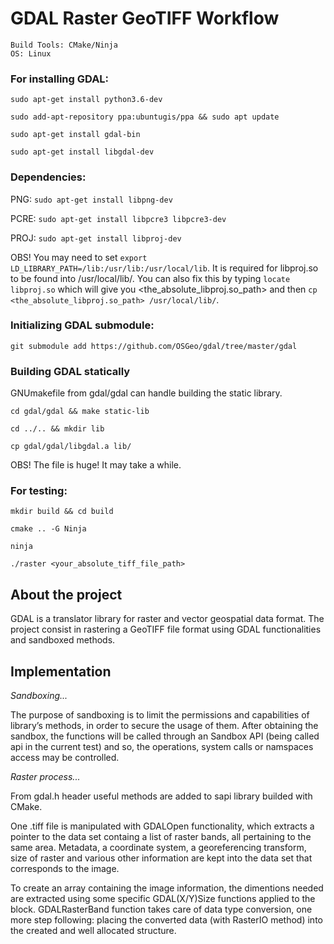 # GDAL Raster GeoTIFF Workflow

```
Build Tools: CMake/Ninja
OS: Linux
```

### For installing GDAL:
`sudo apt-get install python3.6-dev`

`sudo add-apt-repository ppa:ubuntugis/ppa && sudo apt update`

`sudo apt-get install gdal-bin`

`sudo apt-get install libgdal-dev`

### Dependencies:
PNG: `sudo apt-get install libpng-dev`

PCRE: `sudo apt-get install libpcre3 libpcre3-dev`

PROJ: `sudo apt-get install libproj-dev`
    
OBS! You may need to set `export LD_LIBRARY_PATH=/lib:/usr/lib:/usr/local/lib`. 
It is required for libproj.so to be found into 
/usr/local/lib/. You can also fix this by typing `locate libproj.so`
which will give you <the_absolute_libproj.so_path> and then 
`cp <the_absolute_libproj.so_path> /usr/local/lib/`.

### Initializing GDAL submodule:
`git submodule add https://github.com/OSGeo/gdal/tree/master/gdal`

### Building GDAL statically 
GNUmakefile from gdal/gdal can handle building the static library.

`cd gdal/gdal && make static-lib`

`cd ../.. && mkdir lib`

`cp gdal/gdal/libgdal.a lib/`

OBS! The file is huge! It may take a while.

### For testing: 
`mkdir build && cd build`

`cmake .. -G Ninja`

`ninja`

`./raster <your_absolute_tiff_file_path>` 

## About the project
GDAL is a translator library for raster and vector 
geospatial data format. 
The project consist in rastering a GeoTIFF file format 
using GDAL functionalities and sandboxed methods.

## Implementation
    
*Sandboxing...*

The purpose of sandboxing is to limit the permissions 
    and capabilities of library’s methods, in order to 
    secure the usage of them. After obtaining the sandbox, 
    the functions will be called through an Sandbox API 
    (being called api in the current test) and so, the 
    operations, system calls or namspaces access may be 
    controlled. 

*Raster process...*

From gdal.h header useful methods are added to sapi 
    library builded with CMake. 

One .tiff file is manipulated with GDALOpen 
    functionality, which extracts a pointer to the data set
    containg a list of raster bands, all pertaining to the
    same area. 
    Metadata, a coordinate system, a georeferencing
    transform, size of raster and various other information
    are kept into the data set that corresponds to the image.

To create an array containing the image information, the
    dimentions needed are extracted using some specific 
    GDAL(X/Y)Size functions applied to the block.
    GDALRasterBand function takes care of data type conversion, one more step following: placing the
    converted data (with RasterIO method) into the created
    and well allocated structure.
